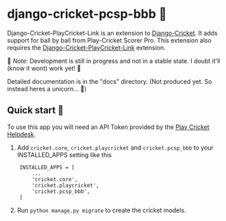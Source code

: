 django-cricket-pcsp-bbb 🏏
==================================

Django-Cricket-PlayCricket-Link is an extension to [Django-Cricket](https://github.com/RileyEv/django-cricket/). It adds support for ball by ball from Play-Cricket Scorer Pro. This extension also requires the [Django-Cricket-PlayCricket-Link](https://github.com/RileyEv/django-cricket-playcricket-link) extension.

📝 _Note_: Development is still in progress and not in a stable state. I doubt it'll (know it wont) work yet! 🤪

Detailed documentation is in the "docs" directory. (Not produced yet. So instead heres a unicorn... 🦄)


Quick start 🛫
-------------
To use this app you will need an API Token provided by the [Play Cricket Helpdesk](https://play-cricket.ecb.co.uk/hc/en-us/requests/new?ticket_form_id=217809).


1. Add `cricket.core`, `cricket.playcricket` and `cricket.pcsp_bbb` to your INSTALLED_APPS setting like this

```
    INSTALLED_APPS = [
        ...
        'cricket.core',
        'cricket.playcricket',
        'cricket.pcsp_bbb',
    ]
```

2. Run `python manage.py migrate` to create the cricket models.
